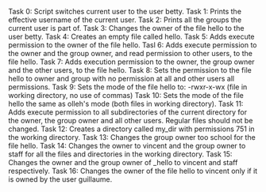 Task 0: Script switches current user to the user betty.
Task 1: Prints the effective username of the current user.
Task 2: Prints all the groups the current user is part of.
Task 3: Changes the owner of the file hello to the user betty.
Task 4: Creates an empty file called hello.
Task 5: Adds execute permission to the owner of the file hello.
Tasl 6: Adds execute permission to the owner and the group owner, and read permission to other users, to the file hello.
Task 7: Adds execution permission to the owner, the group owner and the other users, to the file hello.
Task 8: Sets the permission to the file hello to owner and group with no permission at all and other users all permissions.
Task 9: Sets the mode of the file hello to: -rwxr-x-wx (file in working directory, no use of commas)
Task 10: Sets the mode of the file hello the same as olleh's mode (both files in working directory).
Task 11: Adds execute permission to all subdirectories of the current directory for the owner, the group owner and all other users. Regular files should not be changed.
Task 12: Creates a directory called my_dir with permissions 751 in the working directory.
Task 13: Changes the group owner too school for the file hello.
Task 14: Changes the owner to vincent and the group owner to staff for all the files and directories in the working directory.
Task 15: Changes the owner and the group owner of _hello to vincent and staff respectively.
Task 16: Changes the owner of the file hello to vincent only if it is owned by the user guillaume.

